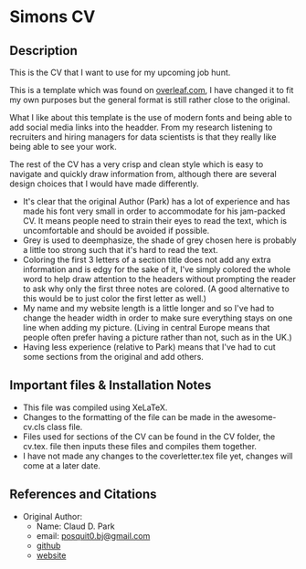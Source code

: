 # Simons CV

## Description

This is the CV that I want to use for my upcoming job hunt.

This is a template which was found on [overleaf.com](https://www.overleaf.com/latex/templates/awesome-cv/dfnvtnhzhhbm),
I have changed it to fit my own purposes but the general format is still rather
close to the original.

What I like about this template is the use of modern fonts and being able to add
social media links into the headder. From my research listening to recruiters and
hiring managers for data scientists is that they really like being able to see your
work.

The rest of the CV has a very crisp and clean style which is easy to navigate and
quickly draw information from, although there are several design choices that I
would have made differently.

  * It's clear that the original Author (Park) has a lot of experience and has made his font very small in order to accommodate for his jam-packed CV. It means people need to strain their eyes to read the text, which is uncomfortable and should be avoided if possible.
  * Grey is used to deemphasize, the shade of grey chosen here is probably a little too strong such that it's hard to read the text.
  * Coloring the first 3 letters of a section title does not add any extra information
  and is edgy for the sake of it, I've simply colored the whole word to help draw attention to the headers without prompting the reader to ask why only
  the first three notes are colored. (A good alternative to this would be to just color the first letter as well.)
  * My name and my website length is a little longer and so I've had to change the
  header width in order to make sure everything stays on one line when adding my
  picture. (Living in central Europe means that people often prefer having a picture
  rather than not, such as in the UK.)
  * Having less experience (relative to Park) means that I've had to cut some sections from the original and add others.

## Important files & Installation Notes

  * This file was compiled using XeLaTeX.
  * Changes to the formatting of the file can be made in the awesome-cv.cls class
  file.
  * Files used for sections of the CV can be found in the CV folder, the cv.tex.
  file then inputs these files and compiles them together.
  * I have not made any changes to the coverletter.tex file yet, changes will come
  at a later date.

## References and Citations

  * Original Author:
    * Name: Claud D. Park
    * email: posquit0.bj@gmail.com
    * [github](https://github.com/posquit0/Awesome-CV)
    * [website](http://www.posquit0.com)
